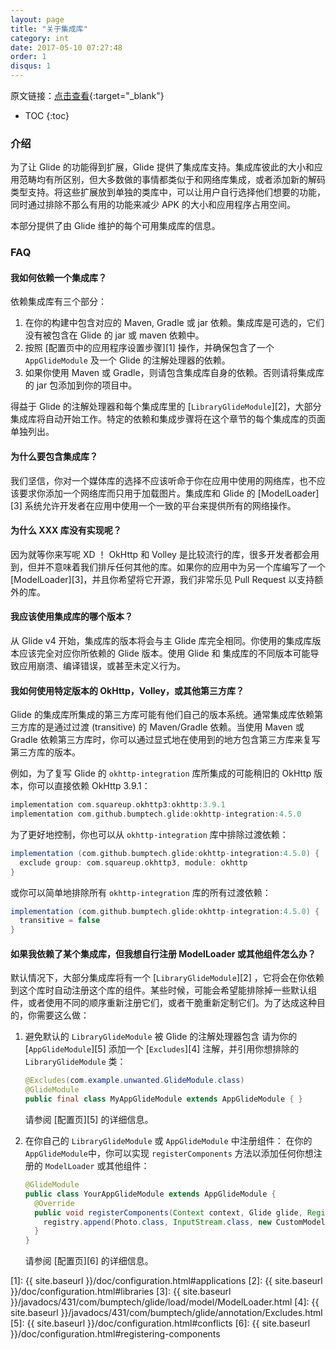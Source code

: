 ```yaml
---
layout: page
title: "关于集成库"
category: int
date: 2017-05-10 07:27:48
order: 1
disqus: 1
---
```


原文链接：[点击查看](http://bumptech.github.io/glide/int/about.html){:target="_blank"}

* TOC
{:toc}

### 介绍
为了让 Glide 的功能得到扩展，Glide 提供了集成库支持。集成库彼此的大小和应用范畴均有所区别，但大多数做的事情都类似于和网络库集成，或者添加新的解码类型支持。将这些扩展放到单独的类库中，可以让用户自行选择他们想要的功能，同时通过排除不那么有用的功能来减少 APK 的大小和应用程序占用空间。

本部分提供了由 Glide 维护的每个可用集成库的信息。

### FAQ

#### 我如何依赖一个集成库？
依赖集成库有三个部分：
1. 在你的构建中包含对应的 Maven, Gradle 或 jar 依赖。集成库是可选的，它们没有被包含在 Glide 的 jar 或 maven 依赖中。
2. 按照 [配置页中的应用程序设置步骤][1] 操作，并确保包含了一个 ``AppGlideModule`` 及一个 Glide 的注解处理器的依赖。
3. 如果你使用 Maven 或 Gradle，则请包含集成库自身的依赖。否则请将集成库的 jar 包添加到你的项目中。

得益于 Glide 的注解处理器和每个集成库里的 [``LibraryGlideModule``][2]，大部分集成库将自动开始工作。特定的依赖和集成步骤将在这个章节的每个集成库的页面单独列出。

#### 为什么要包含集成库？

我们坚信，你对一个媒体库的选择不应该听命于你在应用中使用的网络库，也不应该要求你添加一个网络库而只用于加载图片。集成库和 Glide 的 [ModelLoader][3] 系统允许开发者在应用中使用一个一致的平台来提供所有的网络操作。

#### 为什么 XXX 库没有实现呢？
因为就等你来写呢 XD ！ OkHttp 和 Volley 是比较流行的库，很多开发者都会用到，但并不意味着我们排斥任何其他的库。如果你的应用中为另一个库编写了一个 [ModelLoader][3]，并且你希望将它开源，我们非常乐见 Pull Request 以支持额外的库。

#### 我应该使用集成库的哪个版本？
从 Glide v4 开始，集成库的版本将会与主 Glide 库完全相同。你使用的集成库版本应该完全对应你所依赖的 Glide 版本。使用 Glide 和 集成库的不同版本可能导致应用崩溃、编译错误，或甚至未定义行为。

#### 我如何使用特定版本的 OkHttp，Volley，或其他第三方库？
Glide 的集成库所集成的第三方库可能有他们自己的版本系统。通常集成库依赖第三方库的是通过过渡 (transitive) 的 Maven/Gradle 依赖。当使用 Maven 或 Gradle 依赖第三方库时，你可以通过显式地在使用到的地方包含第三方库来复写第三方库的版本。

例如，为了复写 Glide 的 ``okhttp-integration`` 库所集成的可能稍旧的 OkHttp 版本，你可以直接依赖 OkHttp 3.9.1：

```groovy
implementation com.squareup.okhttp3:okhttp:3.9.1
implementation com.github.bumptech.glide:okhttp-integration:4.5.0
```

为了更好地控制，你也可以从 ``okhttp-integration`` 库中排除过渡依赖：

```groovy
implementation (com.github.bumptech.glide:okhttp-integration:4.5.0) {
  exclude group: com.squareup.okhttp3, module: okhttp
}
```

或你可以简单地排除所有 ``okhttp-integration`` 库的所有过渡依赖：

```groovy
implementation (com.github.bumptech.glide:okhttp-integration:4.5.0) {
  transitive = false
}
```

#### 如果我依赖了某个集成库，但我想自行注册 ModelLoader 或其他组件怎么办？

默认情况下，大部分集成库将有一个 [``LibraryGlideModule``][2] ，它将会在你依赖到这个库时自动注册这个库的组件。某些时候，可能会希望能排除掉一些默认组件，或者使用不同的顺序重新注册它们，或者干脆重新定制它们。为了达成这种目的，你需要这么做：

1. 避免默认的 ``LibraryGlideModule`` 被 Glide 的注解处理器包含
    请为你的 [``AppGlideModule``][5] 添加一个 [``Excludes``][4] 注解，并引用你想排除的 ``LibraryGlideModule`` 类：
   
   ```java
   @Excludes(com.example.unwanted.GlideModule.class)
   @GlideModule
   public final class MyAppGlideModule extends AppGlideModule { }
   ```
   
   请参阅 [配置页][5] 的详细信息。

2. 在你自己的 ``LibraryGlideModule`` 或 ``AppGlideModule`` 中注册组件：
    在你的 ``AppGlideModule``中，你可以实现 ``registerComponents`` 方法以添加任何你想注册的 ``ModelLoader`` 或其他组件：
    
   ```java
   @GlideModule
   public class YourAppGlideModule extends AppGlideModule {
     @Override
     public void registerComponents(Context context, Glide glide, Registry registry) {
       registry.append(Photo.class, InputStream.class, new CustomModelLoader.Factory());
     }
   }
   ```

   请参阅 [配置页][6] 的详细信息。

[1]: {{ site.baseurl }}/doc/configuration.html#applications
[2]: {{ site.baseurl }}/doc/configuration.html#libraries
[3]: {{ site.baseurl }}/javadocs/431/com/bumptech/glide/load/model/ModelLoader.html
[4]: {{ site.baseurl }}/javadocs/431/com/bumptech/glide/annotation/Excludes.html
[5]: {{ site.baseurl }}/doc/configuration.html#conflicts
[6]: {{ site.baseurl }}/doc/configuration.html#registering-components
